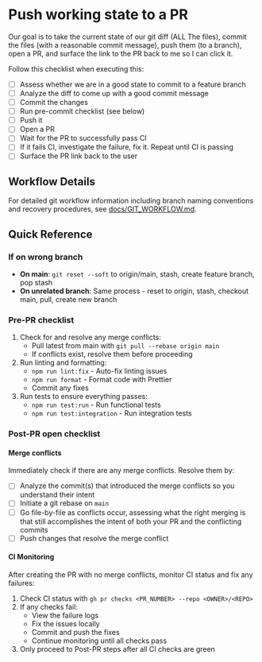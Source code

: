 # Push working state to a PR

Our goal is to take the current state of our git diff (ALL The files), commit the files (with a reasonable commit message), push them (to a branch), open a PR, and surface the link to the PR back to me so I can click it.

Follow this checklist when executing this:

- [ ] Assess whether we are in a good state to commit to a feature branch
- [ ] Analyze the diff to come up with a good commit message
- [ ] Commit the changes
- [ ] Run pre-commit checklist (see below)
- [ ] Push it
- [ ] Open a PR
- [ ] Wait for the PR to successfully pass CI
- [ ] If it fails CI, investigate the failure, fix it. Repeat until CI is passing
- [ ] Surface the PR link back to the user

## Workflow Details

For detailed git workflow information including branch naming conventions and recovery procedures, see [docs/GIT_WORKFLOW.md](../../docs/GIT_WORKFLOW.md).

## Quick Reference

### If on wrong branch

- **On main**: `git reset --soft` to origin/main, stash, create feature branch, pop stash
- **On unrelated branch**: Same process - reset to origin, stash, checkout main, pull, create new branch

### Pre-PR checklist

1. Check for and resolve any merge conflicts:
   - Pull latest from main with `git pull --rebase origin main`
   - If conflicts exist, resolve them before proceeding
2. Run linting and formatting:
   - `npm run lint:fix` - Auto-fix linting issues
   - `npm run format` - Format code with Prettier
   - Commit any fixes
3. Run tests to ensure everything passes:
   - `npm run test:run` - Run functional tests
   - `npm run test:integration` - Run integration tests

### Post-PR open checklist

#### Merge conflicts

Immediately check if there are any merge conflicts. Resolve them by:

- [ ] Analyze the commit(s) that introduced the merge conflicts so you understand their intent
- [ ] Initiate a git rebase on `main`
- [ ] Go file-by-file as conflicts occur, assessing what the right merging is that still accomplishes the intent of both your PR and the conflicting commits
- [ ] Push changes that resolve the merge conflict

#### CI Monitoring

After creating the PR with no merge conflicts, monitor CI status and fix any failures:

1. Check CI status with `gh pr checks <PR_NUMBER> --repo <OWNER>/<REPO>`
2. If any checks fail:
   - View the failure logs
   - Fix the issues locally
   - Commit and push the fixes
   - Continue monitoring until all checks pass
3. Only proceed to Post-PR steps after all CI checks are green
